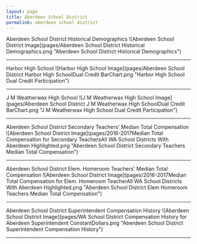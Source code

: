 ```yaml
---
layout: page
title: Aberdeen School District
permalink: aberdeen school district
---
```



Aberdeen School District Historical Demographics
![Aberdeen School District Image](pages/Aberdeen School District Historical Demographics.png "Aberdeen School District Historical Demographics")

___

Harbor High School
![Harbor High School Image](pages/Aberdeen School District Harbor High SchoolDual Credit BarChart.png "Harbor High School Dual Credit Participation")

___

J M Weatherwax High School
![J M Weatherwax High School Image](pages/Aberdeen School District J M Weatherwax High SchoolDual Credit BarChart.png "J M Weatherwax High School Dual Credit Participation")

___

Aberdeen School District Secondary Teachers' Median Total Compensation
![Aberdeen School District Image](pages/2016-2017Median Total Compensation for Secondary TeachersAll WA School Districts With Aberdeen Highlighted.png "Aberdeen School District Secondary Teachers Median Total Compensation")

___

Aberdeen School District Elem. Homeroom Teachers' Median Total Compensation
![Aberdeen School District Image](pages/2016-2017Median Total Compensation for Elem. Homeroom TeacherAll WA School Districts With Aberdeen Highlighted.png "Aberdeen School District Elem Homeroom Teachers Median Total Compensation")

___

Aberdeen School District Superintendent Compensation History
![Aberdeen School District Image](pages/WA School District Compensation History for Aberdeen Superintendent ConstantDollars.png "Aberdeen School District Superintendent Compensation History")

___

